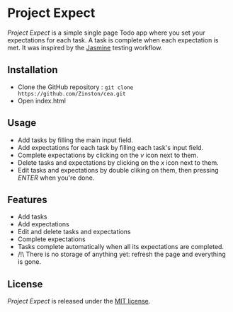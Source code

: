 # Project Expect
_Project Expect_ is a simple single page Todo app where you set your expectations for each task. A task is complete when each expectation is met. It was inspired by the [Jasmine](https://jasmine.github.io/) testing workflow.

## Installation
* Clone the GitHub repository : `git clone https://github.com/Zinston/cea.git`
* Open index.html

## Usage
* Add tasks by filling the main input field.
* Add expectations for each task by filling each task's input field.
* Complete expectations by clicking on the _v_ icon next to them.
* Delete tasks and expectations by clicking on the _x_ icon next to them.
* Edit tasks and expectations by double cliking on them, then pressing _ENTER_ when you're done.

## Features
* Add tasks
* Add expectations
* Edit and delete tasks and expectations
* Complete expectations
* Tasks complete automatically when all its expectations are completed.
* /!\ There is no storage of anything yet: refresh the page and everything is gone.

## License
_Project Expect_ is released under the [MIT license](projectexpect/LICENSE.txt).
